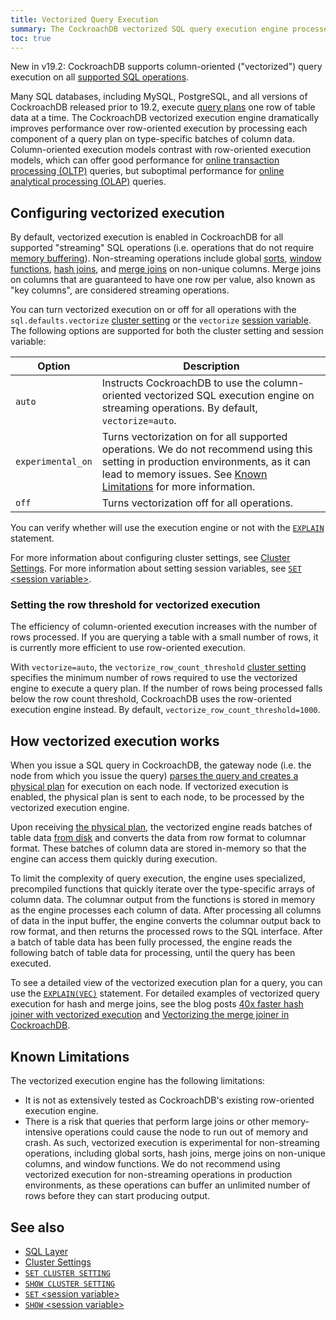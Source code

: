 ```yaml
---
title: Vectorized Query Execution
summary: The CockroachDB vectorized SQL query execution engine processes query plans using a column-oriented model to improve performance.
toc: true
---
```


 <span class="version-tag">New in v19.2:</span> CockroachDB supports column-oriented ("vectorized") query execution on all [supported SQL operations](https://www.cockroachlabs.com/docs/stable/sql-feature-support.html).

 Many SQL databases, including MySQL, PostgreSQL, and all versions of CockroachDB released prior to 19.2, execute [query plans](https://en.wikipedia.org/wiki/Query_plan) one row of table data at a time. The CockroachDB vectorized execution engine dramatically improves performance over row-oriented execution by processing each component of a query plan on type-specific batches of column data. Column-oriented execution models contrast with row-oriented execution models, which can offer good performance for [online transaction processing (OLTP)](https://en.wikipedia.org/wiki/Online_transaction_processing) queries, but suboptimal performance for [online analytical processing (OLAP)](https://en.wikipedia.org/wiki/Online_analytical_processing) queries.


## Configuring vectorized execution

By default, vectorized execution is enabled in CockroachDB for all supported "streaming" SQL operations (i.e. operations that do not require [memory buffering](https://en.wikipedia.org/wiki/Data_buffer)). Non-streaming operations include global [sorts](query-order.html), [window functions](window-functions.html), [hash joins](joins.html#hash-joins), and [merge joins](joins.html#merge-joins) on non-unique columns. Merge joins on columns that are guaranteed to have one row per value, also known as "key columns", are considered streaming operations.

You can turn vectorized execution on or off for all operations with the `sql.defaults.vectorize` [cluster setting](cluster-settings.html) or the `vectorize` [session variable](set-vars.html). The following options are supported for both the cluster setting and session variable:

Option | Description
----------|------------
`auto` | Instructs CockroachDB to use the column-oriented vectorized SQL execution engine on streaming operations. By default, `vectorize=auto`.
`experimental_on` | Turns vectorization on for all supported operations. We do not recommend using this setting in production environments, as it can lead to memory issues. See [Known Limitations](vectorized-execution.html#known-limitations) for more information.
`off` | Turns vectorization off for all operations.

You can verify whether will use the execution engine or not with the [`EXPLAIN`](explain.html) statement.

For more information about configuring cluster settings, see [Cluster Settings](cluster-settings.html). For more information about setting session variables, see [`SET` &lt;session variable&gt;](set-vars.html).

### Setting the row threshold for vectorized execution

The efficiency of column-oriented execution increases with the number of rows processed. If you are querying a table with a small number of rows, it is currently more efficient to use row-oriented execution.

With `vectorize=auto`, the `vectorize_row_count_threshold` [cluster setting](cluster-settings.html) specifies the minimum number of rows required to use the vectorized engine to execute a query plan. If the number of rows being processed falls below the row count threshold, CockroachDB uses the row-oriented execution engine instead. By default, `vectorize_row_count_threshold=1000`.

## How vectorized execution works

When you issue a SQL query in CockroachDB, the gateway node (i.e. the node from which you issue the query) [parses the query and creates a physical plan](architecture/sql-layer.html#sql-parser-planner-executor) for execution on each node. If vectorized execution is enabled, the physical plan is sent to each node, to be processed by the vectorized execution engine.

Upon receiving [the physical plan](explain-analyze.html#distsql-plan-viewer), the vectorized engine reads batches of table data [from disk](architecture/storage-layer.html) and converts the data from row format to columnar format. These batches of column data are stored in-memory so that the engine can access them quickly during execution.

To limit the complexity of query execution, the engine uses specialized, precompiled functions that quickly iterate over the type-specific arrays of column data. The columnar output from the functions is stored in memory as the engine processes each column of data. After processing all columns of data in the input buffer, the engine converts the columnar output back to row format, and then returns the processed rows to the SQL interface. After a batch of table data has been fully processed, the engine reads the following batch of table data for processing, until the query has been executed.

To see a detailed view of the vectorized execution plan for a query, you can use the [`EXPLAIN(VEC)`](explain.html#vec-option) statement. For detailed examples of vectorized query execution for hash and merge joins, see the blog posts [40x faster hash joiner with vectorized execution](https://www.cockroachlabs.com/blog/vectorized-hash-joiner/) and [Vectorizing the merge joiner in CockroachDB](https://www.cockroachlabs.com/blog/vectorizing-the-merge-joiner-in-cockroachdb/).

## Known Limitations

The vectorized execution engine has the following limitations:

- It is not as extensively tested as CockroachDB's existing row-oriented execution engine.
- There is a risk that queries that perform large joins or other memory-intensive operations could cause the node to run out of memory and crash. As such, vectorized execution is experimental for non-streaming operations, including global sorts, hash joins, merge joins on non-unique columns, and window functions. We do not recommend using vectorized execution for non-streaming operations in production environments, as these operations can buffer an unlimited number of rows before they can start producing output.

## See also

- [SQL Layer](architecture/sql-layer.html)
- [Cluster Settings](cluster-settings.html)
- [`SET CLUSTER SETTING`](set-cluster-setting.html)
- [`SHOW CLUSTER SETTING`](show-cluster-setting.html)
- [`SET` &lt;session variable&gt;](set-vars.html)
- [`SHOW` &lt;session variable&gt;](show-vars.html)
